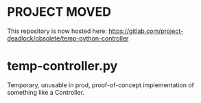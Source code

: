# PROJECT MOVED

This repository is now hosted here: https://gitlab.com/project-deadlock/obsolete/temp-python-controller

# temp-controller.py
Temporary, unusable in prod, proof-of-concept implementation of something like a Controller.
